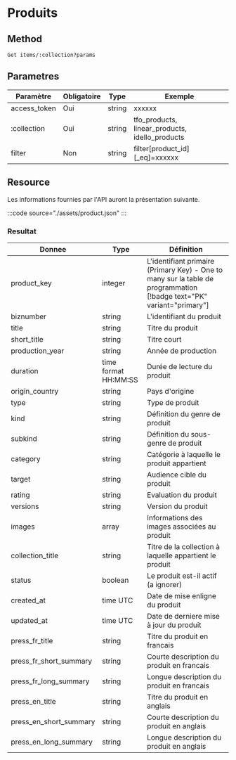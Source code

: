 # Produits

## Method

```
Get items/:collection?params
```

## Parametres

Paramètre | Obligatoire | Type | Exemple
--- | --- | --- | ---
access_token | Oui | string | xxxxxx
:collection | Oui | string | tfo_products, linear_products, idello_products
filter | Non | string | filter[product_id][_eq]=xxxxxx

## Resource

Les informations fournies par l'API auront la présentation suivante.

:::code source="./assets/product.json" :::

### Resultat

Donnee | Type | Définition
--- | --- | ---
product_key | integer | L'identifiant primaire (Primary Key) - One to many sur la table de programmation [!badge text="PK" variant="primary"]
biznumber | string | L'identifiant du produit 
title | string | Titre du produit
short_title | string | Titre court
production_year | string | Année de production
duration | time format HH:MM:SS | Durée de lecture du produit
origin_country | string | Pays d'origine
type | string | Type de produit
kind | string | Définition du genre de produit
subkind | string | Définition du sous-genre de produit
category | string | Catégorie à laquelle le produit appartient
target | string | Audience cible du produit
rating | string | Evaluation du produit
versions | string | Version du produit
images | array | Informations des images associées au produit
collection_title | string | Titre de la collection à laquelle appartient le produit
status | boolean | Le produit est-il actif (a ignorer)
created_at | time UTC | Date de mise enligne du produit
updated_at | time UTC | Date de derniere mise à jour du produit
press_fr_title | string | Titre du produit en francais
press_fr_short_summary | string | Courte description du produit en francais
press_fr_long_summary | string | Longue description du produit en francais
press_en_title | string | Titre du produit en anglais
press_en_short_summary | string | Courte description du produit en anglais
press_en_long_summary | string | Longue description du produit en anglais